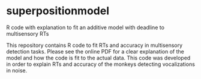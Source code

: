 # superpositionmodel
R code with explanation to fit an additive model with deadline to multisensory RTs

This repository contains R code to fit RTs and accuracy in multisensory detection tasks. Please see the online PDF for a clear explanation of the model and how the code is fit to the actual data.  This code was developed in order to explain RTs and accuracy of the monkeys detecting vocalizations in noise. 
